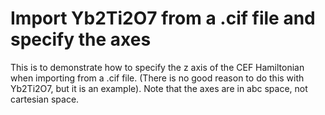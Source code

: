 # Import Yb2Ti2O7 from a .cif file and specify the axes

This is to demonstrate how to specify the z axis of the CEF Hamiltonian when importing from a .cif file. (There is no good reason to do this with Yb2Ti2O7, but it is an example).
Note that the axes are in abc space, not cartesian space.
